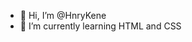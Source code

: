 - 👋 Hi, I’m @HnryKene
- 🌱 I’m currently learning HTML and CSS

<!---
HnryKene/HnryKene is a ✨ special ✨ repository because its `README.md` (this file) appears on your GitHub profile.
You can click the Preview link to take a look at your changes.
--->
